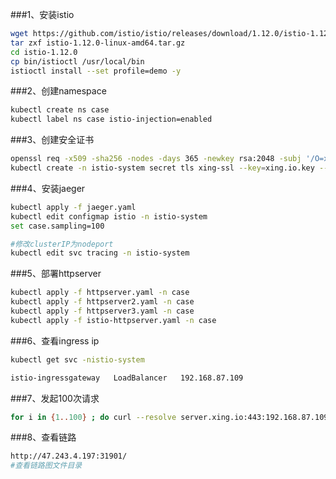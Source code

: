 ###1、安装istio
```sh
wget https://github.com/istio/istio/releases/download/1.12.0/istio-1.12.0-linux-amd64.tar.gz
tar zxf istio-1.12.0-linux-amd64.tar.gz
cd istio-1.12.0
cp bin/istioctl /usr/local/bin
istioctl install --set profile=demo -y
```


###2、创建namespace
```sh
kubectl create ns case
kubectl label ns case istio-injection=enabled
```


###3、创建安全证书
```sh
openssl req -x509 -sha256 -nodes -days 365 -newkey rsa:2048 -subj '/O=xing Inc./CN=*.xing.io' -keyout xing.io.key -out xing.io.crt
kubectl create -n istio-system secret tls xing-ssl --key=xing.io.key --cert=xing.io.crt
```

###4、安装jaeger
```sh
kubectl apply -f jaeger.yaml
kubectl edit configmap istio -n istio-system
set case.sampling=100

#修改clusterIP为nodeport
kubectl edit svc tracing -n istio-system
```

###5、部署httpserver
```sh
kubectl apply -f httpserver.yaml -n case
kubectl apply -f httpserver2.yaml -n case
kubectl apply -f httpserver3.yaml -n case
kubectl apply -f istio-httpserver.yaml -n case
```

###6、查看ingress ip
```sh
kubectl get svc -nistio-system

istio-ingressgateway   LoadBalancer   192.168.87.109
```

###7、发起100次请求
```sh
for i in {1..100} ; do curl --resolve server.xing.io:443:192.168.87.109 https://server.xing.io/case -v -k ;done
```

###8、查看链路
```sh
http://47.243.4.197:31901/
#查看链路图文件目录
```